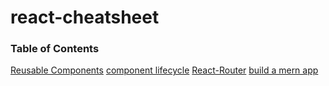 # react-cheatsheet

### Table of Contents

[Reusable Components](www.google.com)
[component lifecycle](www.google.com)
[React-Router](www.google.com)
[build a mern app](www.google.com)
